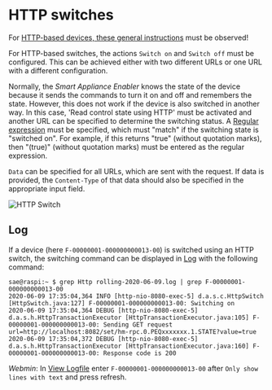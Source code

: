 # HTTP switches

For [HTTP-based devices, these general instructions](Http_DE.md) must be observed!

For HTTP-based switches, the actions `Switch on` and `Switch off` must be configured. This can be achieved either with two different URLs or one URL with a different configuration.

Normally, the *Smart Appliance Enabler* knows the state of the device because it sends the commands to turn it on and off and remembers the state. However, this does not work if the device is also switched in another way. In this case, 'Read control state using HTTP' must be activated and another URL can be specified to determine the switching status. A [Regular expression](ValueExtraction_DE.md) must be specified, which must "match" if the switching state is "switched on". For example, if this returns "true" (without quotation marks), then "(true)" (without quotation marks) must be entered as the regular expression.

`Data` can be specified for all URLs, which are sent with the request. If data is provided, the `Content-Type` of that data should also be specified in the appropriate input field.

![HTTP Switch](../pics/fe/HttpSwitch.png)

## Log
If a device (here `F-00000001-000000000013-00`) is switched using an HTTP switch, the switching command can be displayed in [Log](Logging_DE.md) with the following command:

```console
sae@raspi:~ $ grep Http rolling-2020-06-09.log | grep F-00000001-000000000013-00
2020-06-09 17:35:04,364 INFO [http-nio-8080-exec-5] d.a.s.c.HttpSwitch [HttpSwitch.java:127] F-00000001-000000000013-00: Switching on
2020-06-09 17:35:04,364 DEBUG [http-nio-8080-exec-5] d.a.s.h.HttpTransactionExecutor [HttpTransactionExecutor.java:105] F-00000001-000000000013-00: Sending GET request url=http://localhost:8082/set/hm-rpc.0.PEQxxxxxxx.1.STATE?value=true
2020-06-09 17:35:04,372 DEBUG [http-nio-8080-exec-5] d.a.s.h.HttpTransactionExecutor [HttpTransactionExecutor.java:160] F-00000001-000000000013-00: Response code is 200
```

*Webmin*: In [View Logfile](Logging_DE.md#user-content-webmin-logs) enter `F-00000001-000000000013-00` after `Only show lines with text` and press refresh.
